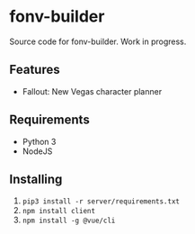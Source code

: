 # fonv-builder

Source code for fonv-builder. Work in progress.


## Features 

* Fallout: New Vegas character planner

## Requirements

* Python 3
* NodeJS

## Installing

1. `pip3 install -r server/requirements.txt`
2. `npm install client`
3. `npm install -g @vue/cli`
